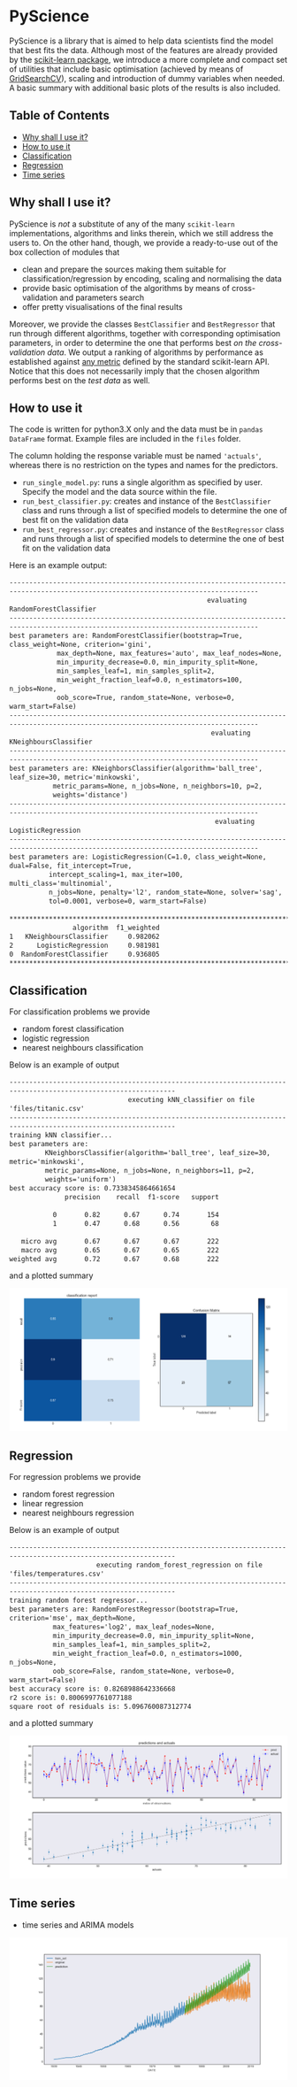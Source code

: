 # PyScience
PyScience is a library that is aimed to help data scientists find the model that best fits the data. Although most of the features are already provided by the [scikit-learn package](https://scikit-learn.org/stable/), we introduce a more complete and compact set of utilities that include basic optimisation (achieved by means of [GridSearchCV](https://scikit-learn.org/stable/modules/generated/sklearn.model_selection.GridSearchCV.html)), scaling and introduction of dummy variables when needed. A basic summary with additional basic plots of the results is also included.

## Table of Contents  
- [Why shall I use it?](#Why-shall-I-use-it?)
- [How to use it](#how-to-use-it)
- [Classification](#classification)
- [Regression](#regression)
- [Time series](#time-series)


## Why shall I use it?
PyScience is *not* a substitute of any of the many `scikit-learn` implementations, algorithms and links therein, which we still address the users to. On the other hand, though, we provide a ready-to-use out of the box collection of modules that 
- clean and prepare the sources making them suitable for classification/regression by encoding, scaling and normalising the data 
- provide basic optimisation of the algorithms by means of cross-validation and parameters search
- offer pretty visualisations of the final results

Moreover, we provide the classes `BestClassifier` and `BestRegressor` that run through different algorithms, together with corresponding optimisation parameters, in order to determine the one that performs best *on the cross-validation data*. We output a ranking of algorithms by performance as established against [any metric](https://scikit-learn.org/stable/modules/model_evaluation.html#scoring-parameter) defined by the standard scikit-learn API. Notice that this does not necessarily imply that the chosen algorithm performs best on the *test data* as well. 


## How to use it
The code is written for python3.X only and the data must be in `pandas DataFrame` format. Example files are included in the `files` folder.

The column holding the response variable must be named `'actuals'`, whereas there is no restriction on the types and names for the predictors.

- `run_single_model.py`: runs a single algorithm as specified by user. Specify the model and the data source within the file.
- `run_best_classifier.py`: creates and instance of the `BestClassifier` class and runs through a list of specified models to determine the one of best fit on the validation data
- `run_best_regressor.py`: creates and instance of the `BestRegressor` class and runs through a list of specified models to determine the one of best fit on the validation data

Here is an example output:
```
-------------------------------------------------------------------------------------------------------------------------------------
                                                  evaluating RandomForestClassifier                                                  
-------------------------------------------------------------------------------------------------------------------------------------
best parameters are: RandomForestClassifier(bootstrap=True, class_weight=None, criterion='gini',
            max_depth=None, max_features='auto', max_leaf_nodes=None,
            min_impurity_decrease=0.0, min_impurity_split=None,
            min_samples_leaf=1, min_samples_split=2,
            min_weight_fraction_leaf=0.0, n_estimators=100, n_jobs=None,
            oob_score=True, random_state=None, verbose=0, warm_start=False)
-------------------------------------------------------------------------------------------------------------------------------------
                                                   evaluating KNeighboursClassifier                                                  
-------------------------------------------------------------------------------------------------------------------------------------
best parameters are: KNeighborsClassifier(algorithm='ball_tree', leaf_size=30, metric='minkowski',
           metric_params=None, n_jobs=None, n_neighbors=10, p=2,
           weights='distance')
-------------------------------------------------------------------------------------------------------------------------------------
                                                    evaluating LogisticRegression                                                    
-------------------------------------------------------------------------------------------------------------------------------------
best parameters are: LogisticRegression(C=1.0, class_weight=None, dual=False, fit_intercept=True,
          intercept_scaling=1, max_iter=100, multi_class='multinomial',
          n_jobs=None, penalty='l2', random_state=None, solver='sag',
          tol=0.0001, verbose=0, warm_start=False)

*************************************************************************************************************************************
                algorithm  f1_weighted
1   KNeighboursClassifier     0.982062
2      LogisticRegression     0.981981
0  RandomForestClassifier     0.936805
*************************************************************************************************************************************
```

## Classification
For classification problems we provide
- random forest classification
- logistic regression
- nearest neighbours classification

Below is an example of output
```
----------------------------------------------------------------------------------------------------------------
                              executing kNN_classifier on file 'files/titanic.csv'                              
----------------------------------------------------------------------------------------------------------------
training kNN classifier...
best parameters are: 
         KNeighborsClassifier(algorithm='ball_tree', leaf_size=30, metric='minkowski',
         metric_params=None, n_jobs=None, n_neighbors=11, p=2,
         weights='uniform')
best accuracy score is: 0.7338345864661654
              precision    recall  f1-score   support

           0       0.82      0.67      0.74       154
           1       0.47      0.68      0.56        68

   micro avg       0.67      0.67      0.67       222
   macro avg       0.65      0.67      0.65       222
weighted avg       0.72      0.67      0.68       222

```

and a plotted summary

![Alt text](gallery/cm.png?raw=true "cm")

## Regression
For regression problems we provide
- random forest regression
- linear regression
- nearest neighbours regression

Below is an example of output
```
----------------------------------------------------------------------------------------------------------------
                      executing random_forest_regression on file 'files/temperatures.csv'                       
----------------------------------------------------------------------------------------------------------------
training random forest regressor...
best parameters are: RandomForestRegressor(bootstrap=True, criterion='mse', max_depth=None,
           max_features='log2', max_leaf_nodes=None,
           min_impurity_decrease=0.0, min_impurity_split=None,
           min_samples_leaf=1, min_samples_split=2,
           min_weight_fraction_leaf=0.0, n_estimators=1000, n_jobs=None,
           oob_score=False, random_state=None, verbose=0, warm_start=False)
best accuracy score is: 0.8268988642336668
r2 score is: 0.8006997761077188
square root of residuals is: 5.096760087312774
```

and a plotted summary

![Alt text](gallery/regression_forest.png?raw=true  "regression_forest")

## Time series

- time series and ARIMA models

![Alt text](gallery/ARIMA.png?raw=true "ARIMA")
